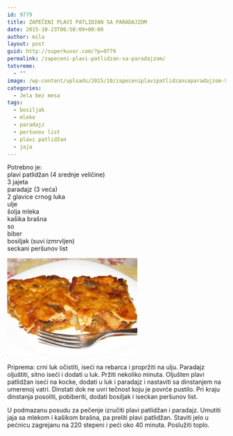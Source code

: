 ```yaml
---
id: 9779
title: ZAPEČENI PLAVI PATLIDžAN SA PARADAJZOM
date: 2015-10-23T06:50:09+00:00
author: mila
layout: post
guid: http://superkuvar.com/?p=9779
permalink: /zapeceni-plavi-patlidzan-sa-paradajzom/
totvreme:
  - ""
image: /wp-content/uploads/2015/10/zapeceniplavipatlidzansaparadajzom-940x198.jpg
categories:
  - Jela bez mesa
tags:
  - bosiljak
  - mleko
  - paradajz
  - peršunov list
  - plavi patlidžan
  - jaja
---
```

Potrebno je:  
plavi patlidžan (4 srednje veličine)  
3 jajeta  
paradajz (3 veća)  
2 glavice crnog luka  
ulje  
šolja mleka  
kašika brašna  
so  
biber  
bosiljak (suvi izmrvljen)  
seckani peršunov list

[<img class="alignnone size-medium wp-image-9782" src="/wp-content/uploads/2015/10/zapeceniplavipatlidzansaparadajzom-300x225.jpg" alt="zapeceniplavipatlidzansaparadajzom" width="300" height="225" />](/wp-content/uploads/2015/10/zapeceniplavipatlidzansaparadajzom-e1445582382632.jpg)

Priprema: crni luk očistiti, iseći na rebarca i propržiti na ulju. Paradajz oljuštiti, sitno iseći i dodati u luk. Pržiti nekoliko minuta. Oljušten plavi patlidžan iseći na kocke, dodati u luk i paradajz i nastaviti sa dinstanjem na umerenoj vatri. Dinstati dok ne uvri tečnost koju je povrće pustilo. Pri kraju dinstanja posoliti, pobiberiti, dodati bosiljak i iseckan peršunov list.

U podmazanu posudu za pečenje izručiti plavi patlidžan i paradajz. Umutiti jaja sa mlekom i kašikom brašna, pa preliti plavi patlidžan. Staviti jelo u pećnicu zagrejanu na 220 stepeni i peći oko 40 minuta. Poslužiti toplo.